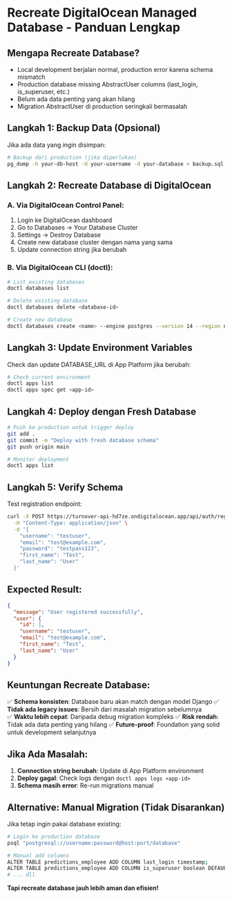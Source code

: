 # Recreate DigitalOcean Managed Database - Panduan Lengkap

## Mengapa Recreate Database?

- Local development berjalan normal, production error karena schema mismatch
- Production database missing AbstractUser columns (last_login, is_superuser, etc.)
- Belum ada data penting yang akan hilang
- Migration AbstractUser di production seringkali bermasalah

## Langkah 1: Backup Data (Opsional)

Jika ada data yang ingin disimpan:

```bash
# Backup dari production (jika diperlukan)
pg_dump -h your-db-host -U your-username -d your-database > backup.sql
```

## Langkah 2: Recreate Database di DigitalOcean

### A. Via DigitalOcean Control Panel:

1. Login ke DigitalOcean dashboard
2. Go to Databases → Your Database Cluster
3. Settings → Destroy Database
4. Create new database cluster dengan nama yang sama
5. Update connection string jika berubah

### B. Via DigitalOcean CLI (doctl):

```bash
# List existing databases
doctl databases list

# Delete existing database
doctl databases delete <database-id>

# Create new database
doctl databases create <name> --engine postgres --version 14 --region nyc1 --size db-s-1vcpu-1gb
```

## Langkah 3: Update Environment Variables

Check dan update DATABASE_URL di App Platform jika berubah:

```bash
# Check current environment
doctl apps list
doctl apps spec get <app-id>
```

## Langkah 4: Deploy dengan Fresh Database

```bash
# Push ke production untuk trigger deploy
git add .
git commit -m "Deploy with fresh database schema"
git push origin main

# Monitor deployment
doctl apps list
```

## Langkah 5: Verify Schema

Test registration endpoint:

```bash
curl -X POST https://turnover-api-hd7ze.ondigitalocean.app/api/auth/register/ \
  -H "Content-Type: application/json" \
  -d '{
    "username": "testuser",
    "email": "test@example.com",
    "password": "testpass123",
    "first_name": "Test",
    "last_name": "User"
  }'
```

## Expected Result:

```json
{
  "message": "User registered successfully",
  "user": {
    "id": 1,
    "username": "testuser",
    "email": "test@example.com",
    "first_name": "Test",
    "last_name": "User"
  }
}
```

## Keuntungan Recreate Database:

✅ **Schema konsisten**: Database baru akan match dengan model Django
✅ **Tidak ada legacy issues**: Bersih dari masalah migration sebelumnya  
✅ **Waktu lebih cepat**: Daripada debug migration kompleks
✅ **Risk rendah**: Tidak ada data penting yang hilang
✅ **Future-proof**: Foundation yang solid untuk development selanjutnya

## Jika Ada Masalah:

1. **Connection string berubah**: Update di App Platform environment
2. **Deploy gagal**: Check logs dengan `doctl apps logs <app-id>`
3. **Schema masih error**: Re-run migrations manual

## Alternative: Manual Migration (Tidak Disarankan)

Jika tetap ingin pakai database existing:

```bash
# Login ke production database
psql "postgresql://username:password@host:port/database"

# Manual add columns
ALTER TABLE predictions_employee ADD COLUMN last_login timestamp;
ALTER TABLE predictions_employee ADD COLUMN is_superuser boolean DEFAULT false;
# ... dll
```

**Tapi recreate database jauh lebih aman dan efisien!**
